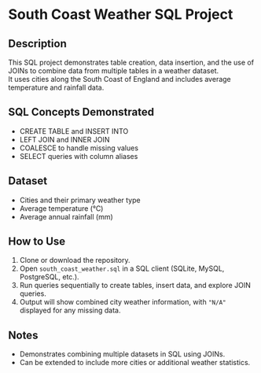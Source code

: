 # South Coast Weather SQL Project

## Description
This SQL project demonstrates table creation, data insertion, and the use of JOINs to combine data from multiple tables in a weather dataset.  
It uses cities along the South Coast of England and includes average temperature and rainfall data.  

## SQL Concepts Demonstrated
- CREATE TABLE and INSERT INTO
- LEFT JOIN and INNER JOIN
- COALESCE to handle missing values
- SELECT queries with column aliases

## Dataset
- Cities and their primary weather type
- Average temperature (°C)
- Average annual rainfall (mm)

## How to Use
1. Clone or download the repository.
2. Open `south_coast_weather.sql` in a SQL client (SQLite, MySQL, PostgreSQL, etc.).
3. Run queries sequentially to create tables, insert data, and explore JOIN queries.
4. Output will show combined city weather information, with `"N/A"` displayed for any missing data.

## Notes
- Demonstrates combining multiple datasets in SQL using JOINs.
- Can be extended to include more cities or additional weather statistics.
